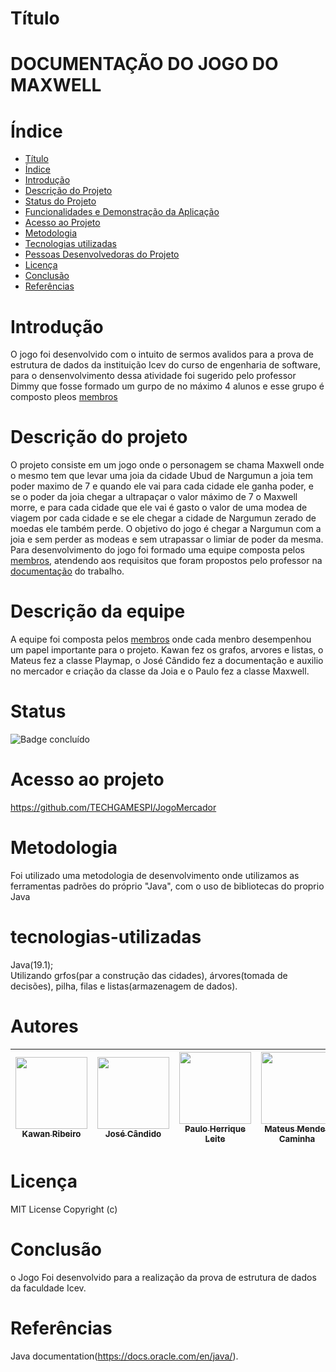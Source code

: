 # Título 

# DOCUMENTAÇÃO DO JOGO DO MAXWELL



# Índice 

* [Título](#Título)
* [Índice](#índice)
* [Introdução](#Introdução)
* [Descrição do Projeto](#descrição-do-projeto)
* [Status do Projeto](#status)
* [Funcionalidades e Demonstração da Aplicação](#funcionalidades-e-demonstração-da-aplicação)
* [Acesso ao Projeto](#acesso-ao-projeto)
* [Metodologia](#metodologia)
* [Tecnologias utilizadas](#tecnologias-utilizadas)
* [Pessoas Desenvolvedoras do Projeto](#Autores)
* [Licença](#licença)
* [Conclusão](#conclusão)
* [Referências](#referências)



# Introdução
O jogo foi desenvolvido com o intuito de sermos avalidos para a prova de estrutura de dados da instituição Icev do curso de engenharia de
software, para o densenvolvimento dessa atividade foi sugerido pelo professor Dimmy que fosse formado um gurpo de no máximo 4 alunos e esse
grupo é composto pleos [membros](#Autores) 


# Descrição do projeto
O projeto consiste em um jogo onde o personagem se chama Maxwell onde o mesmo tem que levar uma joia da cidade Ubud de Nargumun 
a joia tem poder maximo de 7 e quando ele vai para cada cidade ele ganha poder, e se o poder da joia chegar a ultrapaçar o valor
máximo de 7 o Maxwell morre, e para cada cidade que ele vai é gasto o valor de uma modea de viagem por cada cidade e se ele chegar 
a cidade de Nargumun zerado de moedas ele também perde. O objetivo do jogo é chegar a Nargumun com a joia e sem perder as modeas e
sem utrapassar o limiar de poder da mesma. Para desenvolvimento do jogo foi formado uma equipe composta pelos [membros](#Autores),
atendendo aos requisitos que foram propostos pelo professor na [documentação](https://drive.google.com/file/d/1LlP7Q7rZ6qFFT5Ft-sDwsZiShFIj61_V/view?usp=sharing) do trabalho.

# Descrição da equipe
A equipe foi composta pelos [membros](#Autores) onde cada menbro desempenhou um papel importante para o projeto. Kawan fez os grafos, arvores e listas, 
o Mateus fez a classe Playmap, o José Cândido fez a documentação e auxilio no mercador e criação da classe da Joia e o Paulo fez a classe Maxwell. 
 
# Status
![Badge concluído](http://img.shields.io/static/v1?label=STATUS&message=CONCLU%C3%8DDO&color=GREEN&style=for-the-badge)

# Acesso ao projeto
https://github.com/TECHGAMESPI/JogoMercador

# Metodologia
Foi utilizado uma metodologia de desenvolvimento onde utilizamos as ferramentas padrões do próprio "Java", com o  uso de bibliotecas do
proprio Java 

# tecnologias-utilizadas
Java(19.1);<br>
Utilizando grfos(par a construção das cidades), árvores(tomada de decisões), pilha, filas e listas(armazenagem de dados).</br>

# Autores

| [<img src="https://github.com/Kawan2004.png" width=115><br><sub>Kawan Ribeiro</sub>](https://github.com/Kawan2004) | [<img src="https://github.com/TECHGAMESPI.png" width=115><br><sub>José Cândido</sub>](https://github.com/TECHGAMESPI) | [<img src="https://github.com/paulohenrique1303.png" width=115><br><sub>Paulo Herrique Leite</sub>](https://github.com/paulohenrique1303) | [<img src="https://github.com/MateusMendes535.png" width=115><br><sub>Mateus Mendes Caminha</sub>](https://github.com/MateusMendes535) |
| :---: | :---: | :---: | :---: |
# Licença
MIT License Copyright (c)

# Conclusão
o Jogo Foi desenvolvido para a realização da prova de estrutura de dados da faculdade Icev.

# Referências
Java documentation(https://docs.oracle.com/en/java/).
